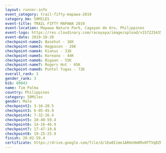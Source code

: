 ```yaml
---
layout: runner-info 
event_category: trail-fifty-mapawa-2019 
category_km: 50MILES 
event-title: TRAIL FIFTY MAPAWA 2019  
event-location: Mapawa Nature Park, Cagayan de Oro, Philippines 
event-logo: https://res.cloudinary.com/raceyaya/image/upload/v1572254355/logo/trail-fifty-mapawa_fizjmb.jpg 
event-date: 2019-10-20 
checkpoint-name2: Basehut - 16K 
checkpoint-name3: Hagpason - 26K  
checkpoint-name4: Kianus - 31K 
checkpoint-name5: Koreano - 44K  
checkpoint-name6: Bigaan - 55K 
checkpoint-name7: Rogers Hut - 65K 
checkpoint-name8: Puntol Tugas - 72K 
overall_rank: 3
gender_rank: 3
bib: 80043
name: Tim Palma
country: Philippines
category: 50Miles
gender: Male
checkpoint2: 3-16-20.5
checkpoint3: 6-05-45.9
checkpoint4: 7-32-26.4
checkpoint5: 10-40-59.4
checkpoint6: 14-16-46.9
checkpoint7: 17-47-19.8
checkpoint8: 19-25-25.9
finish: 20-02-59.4
certificate: https://drive.google.com/file/d/1Ew0Iime1ARHzHm0RxHTTVq0ZhgJkMHkY/view?usp=sharing
---
```

